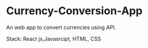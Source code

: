 # Currency-Conversion-App
An web app to convert currencies using API. 

Stack: React js,Javasrcipt, HTML, CSS  
